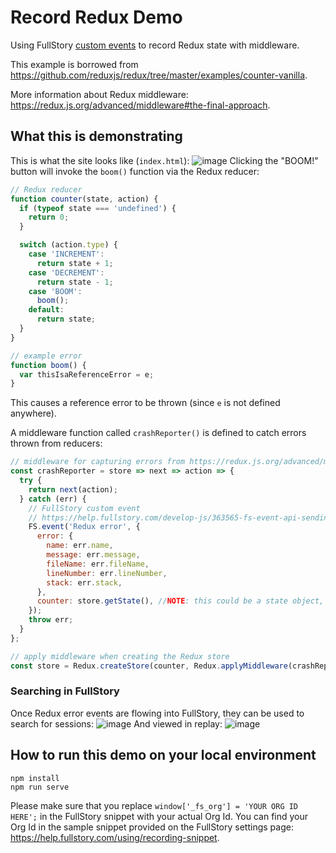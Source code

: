 # Record Redux Demo
Using FullStory [custom events](https://help.fullstory.com/develop-js/363565-fs-event-api-sending-custom-event-data-into-fullstory) to record Redux state with middleware.

This example is borrowed from https://github.com/reduxjs/redux/tree/master/examples/counter-vanilla.

More information about Redux middleware: https://redux.js.org/advanced/middleware#the-final-approach.

## What this is demonstrating
This is what the site looks like (`index.html`):
![image](https://user-images.githubusercontent.com/45576380/56386678-771dd580-61f0-11e9-8695-0829c726a58d.png)
Clicking the "BOOM!" button will invoke the `boom()` function via the Redux reducer:
```JavaScript
// Redux reducer
function counter(state, action) {
  if (typeof state === 'undefined') {
    return 0;
  }

  switch (action.type) {
    case 'INCREMENT':
      return state + 1;
    case 'DECREMENT':
      return state - 1;
    case 'BOOM':
      boom();
    default:
      return state;
  }
}
```

```JavaScript
// example error
function boom() {
  var thisIsaReferenceError = e;
}
```
This causes a reference error to be thrown (since `e` is not defined anywhere).

A middleware function called `crashReporter()` is defined to catch errors thrown from reducers:
```JavaScript
// middleware for capturing errors from https://redux.js.org/advanced/middleware#the-final-approach
const crashReporter = store => next => action => {
  try {
    return next(action);
  } catch (err) {
    // FullStory custom event
    // https://help.fullstory.com/develop-js/363565-fs-event-api-sending-custom-event-data-into-fullstory
    FS.event('Redux error', {
      error: {
        name: err.name,
        message: err.message,
        fileName: err.fileName,
        lineNumber: err.lineNumber,
        stack: err.stack,
      },
      counter: store.getState(), //NOTE: this could be a state object, strip out any sensitive fields first
    });
    throw err;
  }
};
```

```JavaScript
// apply middleware when creating the Redux store
const store = Redux.createStore(counter, Redux.applyMiddleware(crashReporter));
```

### Searching in FullStory

Once Redux error events are flowing into FullStory, they can be used to search for sessions:
![image](https://user-images.githubusercontent.com/45576380/56391161-d7664480-61fb-11e9-8250-c535a9c8bfb3.png)
And viewed in replay:
![image](https://user-images.githubusercontent.com/45576380/56391201-f8c73080-61fb-11e9-9950-142845827d30.png)



## How to run this demo on your local environment
```
npm install
npm run serve
```
Please make sure that you replace `window['_fs_org'] = 'YOUR ORG ID HERE';` in the FullStory snippet with your actual Org Id. You can find your Org Id in the sample snippet provided on the FullStory settings page: https://help.fullstory.com/using/recording-snippet.

